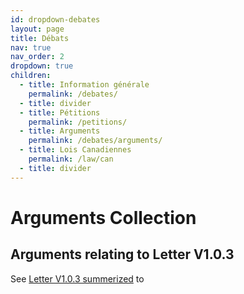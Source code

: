 ```yaml
---
id: dropdown-debates
layout: page
title: Débats
nav: true
nav_order: 2
dropdown: true
children:
  - title: Information générale
    permalink: /debates/
  - title: divider
  - title: Pétitions
    permalink: /petitions/
  - title: Arguments
    permalink: /debates/arguments/
  - title: Lois Canadiennes
    permalink: /law/can
  - title: divider
---
```


# Arguments Collection 

## Arguments relating to Letter V1.0.3

See [Letter V1.0.3 summerized](/letters/v1.0.3_summary) to 
